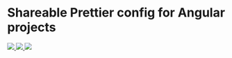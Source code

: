 # Shareable Prettier config for Angular projects

<p>
  <a href="https://travis-ci.org/angular-ru/eslint-config">
    <img src="https://api.travis-ci.org/Angular-RU/angular-prettier-config.svg?branch=master" />
  </a>
  <a href="https://badge.fury.io/js/%40angular-ru%2Feslint-config">
    <img src="https://badge.fury.io/js/%40angular-ru%prettier-config.svg" />
  </a>
  <a href="https://npm-stat.com/charts.html?package=%40angular-ru%2Feslint-config&from=2019-09-01">
    <img src="https://img.shields.io/npm/dt/@angular-ru/prettier-config.svg" />
  </a>
</p>
